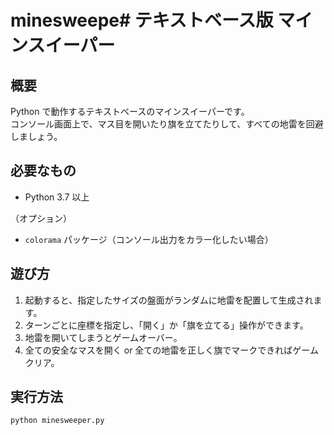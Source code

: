 # minesweepe# テキストベース版 マインスイーパー

## 概要
Python で動作するテキストベースのマインスイーパーです。  
コンソール画面上で、マス目を開いたり旗を立てたりして、すべての地雷を回避しましょう。

## 必要なもの
- Python 3.7 以上

（オプション）
- `colorama` パッケージ（コンソール出力をカラー化したい場合）

## 遊び方
1. 起動すると、指定したサイズの盤面がランダムに地雷を配置して生成されます。
2. ターンごとに座標を指定し、「開く」か「旗を立てる」操作ができます。
3. 地雷を開いてしまうとゲームオーバー。
4. 全ての安全なマスを開く or 全ての地雷を正しく旗でマークできればゲームクリア。

## 実行方法
```bash
python minesweeper.py
